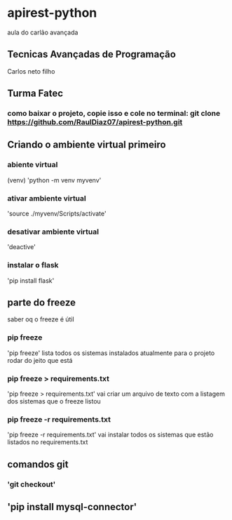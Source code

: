 # apirest-python
aula do carlão avançada

## Tecnicas Avançadas de Programação
Carlos neto filho

## Turma Fatec

### como baixar o projeto, copie isso e cole no terminal: git clone https://github.com/RaulDiaz07/apirest-python.git

## Criando o ambiente virtual primeiro

### abiente virtual
(venv)
'python -m venv myvenv'


### ativar ambiente virtual
'source ./myvenv/Scripts/activate'

### desativar ambiente virtual

'deactive'

### instalar o flask

'pip install flask'

## parte do freeze

saber oq o freeze é útil

### pip freeze

'pip freeze' lista todos os sistemas instalados atualmente para o projeto rodar do jeito que está

### pip freeze > requirements.txt

'pip freeze > requirements.txt' vai criar um arquivo de texto com a listagem dos sistemas que o freeze listou

### pip freeze -r requirements.txt 

'pip freeze -r requirements.txt' vai instalar todos os sistemas que estão listados no requirements.txt

## comandos git

### 'git checkout'

## 'pip install mysql-connector'